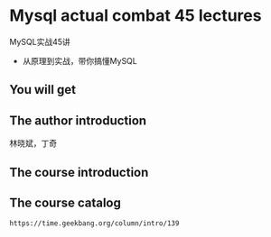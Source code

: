 #  Mysql actual combat 45 lectures

MySQL实战45讲

+ 从原理到实战，带你搞懂MySQL

##  You will get

##  The author introduction

林晓斌，丁奇

##  The course introduction 


##  The course catalog


```
https://time.geekbang.org/column/intro/139
```


